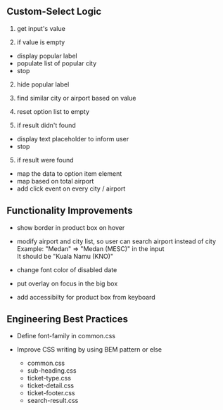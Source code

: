 ## Custom-Select Logic

1. get input's value

2. if value is empty
  - display popular label
  - populate list of popular city
  - stop

2. hide popular label

3. find similar city or airport based on value

4. reset option list to empty

5. if result didn't found
  - display text placeholder to inform user
  - stop

5. if result were found 
  - map the data to option item element
  - map based on total airport 
  - add click event on every city / airport


## Functionality Improvements

- show border in product box on hover

- modify airport and city list, so user can search airport instead of city  
  Example: "Medan" => "Medan (MESC)" in the input  
  It should be "Kuala Namu (KNO)"

- change font color of disabled date

- put overlay on focus in the big box

- add accessibilty for product box from keyboard

## Engineering Best Practices

- Define font-family in common.css

- Improve CSS writing by using BEM pattern or else
  - common.css
  - sub-heading.css
  - ticket-type.css
  - ticket-detail.css
  - ticket-footer.css
  - search-result.css
